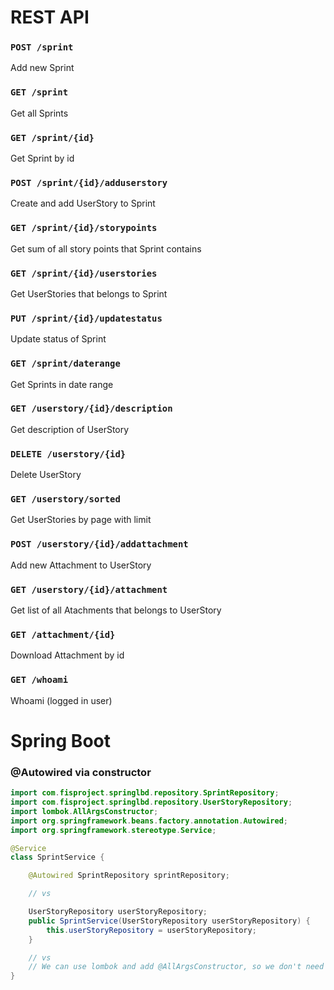 # REST API

### `POST /sprint`
Add new Sprint

### `GET /sprint`
Get all Sprints

### `GET /sprint/{id}`
Get Sprint by id

### `POST /sprint/{id}/adduserstory`
Create and add UserStory to Sprint

### `GET /sprint/{id}/storypoints`
Get sum of all story points that Sprint contains

### `GET /sprint/{id}/userstories`
Get UserStories that belongs to Sprint

### `PUT /sprint/{id}/updatestatus`
Update status of Sprint

### `GET /sprint/daterange`
Get Sprints in date range


### `GET /userstory/{id}/description`
Get description of UserStory

### `DELETE /userstory/{id}`
Delete UserStory

### `GET /userstory/sorted`
Get UserStories by page with limit

### `POST /userstory/{id}/addattachment`
Add new Attachment to UserStory

### `GET /userstory/{id}/attachment`
Get list of all Atachments that belongs to UserStory


### `GET /attachment/{id}`
Download Attachment by id


### `GET /whoami`
Whoami (logged in user)

# Spring Boot
### @Autowired via constructor

```java
import com.fisproject.springlbd.repository.SprintRepository;
import com.fisproject.springlbd.repository.UserStoryRepository;
import lombok.AllArgsConstructor;
import org.springframework.beans.factory.annotation.Autowired;
import org.springframework.stereotype.Service;

@Service
class SprintService {

    @Autowired SprintRepository sprintRepository;

    // vs

    UserStoryRepository userStoryRepository;
    public SprintService(UserStoryRepository userStoryRepository) {
        this.userStoryRepository = userStoryRepository;
    }

    // vs
    // We can use lombok and add @AllArgsConstructor, so we don't need custom constructor
}
```

